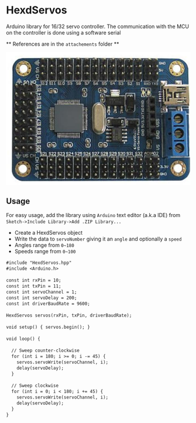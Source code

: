 # HexdServos

Arduino library for 16/32 servo controller. The communication with the MCU on the controller is done using a software serial

** References are in the `attachements` folder **

![](attachments/controller_image.png)

## Usage

For easy usage, add the library using `Arduino` text editor (a.k.a IDE) from `Sketch->Include Library->Add .ZIP Library...`

- Create a HexdServos object
- Write the data to `servoNumber` giving it an `angle` and optionally a `speed`
- Angles range from `0~180`
- Speeds range from `0~100`

```Arduino
#include "HexdServos.hpp"
#include <Arduino.h>

const int rxPin = 10;
const int txPin = 11;
const int servoChannel = 1;
const int servoDelay = 200;
const int driverBaudRate = 9600;

HexdServos servos(rxPin, txPin, driverBaudRate);

void setup() { servos.begin(); }

void loop() {

  // Sweep counter-clockwise
  for (int i = 180; i >= 0; i -= 45) {
    servos.servoWrite(servoChannel, i);
    delay(servoDelay);
  }

  // Sweep clockwise
  for (int i = 0; i < 180; i += 45) {
    servos.servoWrite(servoChannel, i);
    delay(servoDelay);
  }
}
```

